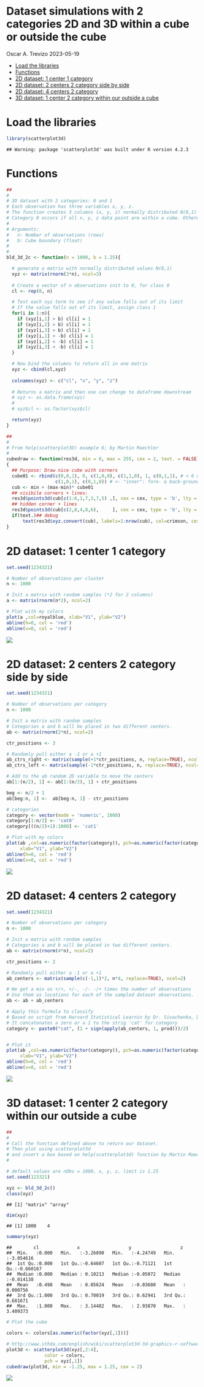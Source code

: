 Dataset simulations with 2 categories 2D and 3D within a cube or outside
the cube
================
Oscar A. Trevizo
2023-05-19

- <a href="#load-the-libraries" id="toc-load-the-libraries">Load the
  libraries</a>
- <a href="#functions" id="toc-functions">Functions</a>
- <a href="#2d-dataset-1-center-1-category"
  id="toc-2d-dataset-1-center-1-category">2D dataset: 1 center 1
  category</a>
- <a href="#2d-dataset-2-centers-2-category-side-by-side"
  id="toc-2d-dataset-2-centers-2-category-side-by-side">2D dataset: 2
  centers 2 category side by side</a>
- <a href="#2d-dataset-4-centers-2-category"
  id="toc-2d-dataset-4-centers-2-category">2D dataset: 4 centers 2
  category</a>
- <a href="#3d-dataset-1-center-2-category-within-our-outside-a-cube"
  id="toc-3d-dataset-1-center-2-category-within-our-outside-a-cube">3D
  dataset: 1 center 2 category within our outside a cube</a>

# Load the libraries

``` r
library(scatterplot3d)
```

    ## Warning: package 'scatterplot3d' was built under R version 4.2.3

# Functions

``` r
##
#
# 3D dataset with 2 categories: 0 and 1
# Each observation has three variables x, y, z.
# The function creates 3 columns (x, y, z) normally distributed N(0,1) values.
# Category 0 occurs if all x, y, z data point are within a cube. Otherwise category 1.
#
# Arguments:
#   n: Number of observations (rows)
#   b: Cube boundary (float)
#
#
bld_3d_2c <- function(n = 1000, b = 1.25){

  # generate a matrix with normally distributed values N(0,1)
  xyz <- matrix(rnorm(3*n), ncol=3)
  
  # Create a vector of n observations init to 0, for class 0
  cl <- rep(0, n)

  # Test each xyz term to see if any value falls out of its limit
  # If the value falls out of its limit, assign class 1
  for(i in 1:n){
    if (xyz[i,1] > b) cl[i] = 1
    if (xyz[i,2] > b) cl[i] = 1
    if (xyz[i,3] > b) cl[i] = 1
    if (xyz[i,1] < -b) cl[i] = 1
    if (xyz[i,2] < -b) cl[i] = 1
    if (xyz[i,3] < -b) cl[i] = 1
  }

  # Now bind the columns to return all in one matrix
  xyz <- cbind(cl,xyz)
  
  colnames(xyz) <- c("cl", "x", "y", "z")
  
  # Returns a matrix and then one can change to dataframe downstream
  # xyz <- as.data.frame(xyz)
  # 
  # xyz$cl <- as.factor(xyz$cl)

  return(xyz)
}

## 
#
# From help(scatterplot3D) example 6; by Martin Maechler
#
cubedraw <- function(res3d, min = 0, max = 255, cex = 2, text. = FALSE)
{
  ## Purpose: Draw nice cube with corners
  cube01 <- rbind(c(0,0,1), 0, c(1,0,0), c(1,1,0), 1, c(0,1,1), # < 6 outer
                  c(1,0,1), c(0,1,0)) # <- "inner": fore- & back-ground
  cub <- min + (max-min)* cube01
  ## visibile corners + lines:
  res3d$points3d(cub[c(1:6,1,7,3,7,5) ,], cex = cex, type = 'b', lty = 1)
  ## hidden corner + lines
  res3d$points3d(cub[c(2,8,4,8,6),     ], cex = cex, type = 'b', lty = 3)
  if(text.)## debug
      text(res3d$xyz.convert(cub), labels=1:nrow(cub), col=crimson, cex=2)
}
```

# 2D dataset: 1 center 1 category

``` r
set.seed(1234321)

# Number of observations per cluster
n <- 1000

# Init a matrix with random samples (*2 for 2 columns)
a <- matrix(rnorm(n*2), ncol=2)

# Plot with my colors
plot(a ,col=royalblue, xlab="V1", ylab="V2")
abline(h=0, col = 'red')
abline(v=0, col = 'red')
```

![](simulate_2d_3d_datasets_files/figure-gfm/unnamed-chunk-3-1.png)<!-- -->

# 2D dataset: 2 centers 2 category side by side

``` r
set.seed(1234321)

# Number of observations per category
n <- 1000

# Init a matrix with random samples
# Categories a and b will be placed in two different centers.
ab <- matrix(rnorm(2*n), ncol=2)

ctr_positions <- 3

# Randomly pull either a -1 or a +1
ab_ctrs_right <- matrix(sample(+1*ctr_positions, n, replace=TRUE), ncol=2)
ab_ctrs_left <- matrix(sample(-1*ctr_positions, n, replace=TRUE), ncol=2)

# Add to the ab random 2D variable to move the centers
ab[1:(n/2), 1] <- ab[1:(n/2), 1] + ctr_positions

beg <- n/2 + 1
ab[beg:n, 1] <-  ab[beg:n, 1] - ctr_positions

# categories
category <- vector(mode = 'numeric', 1000)
category[1:n/2] <- 'cat0' 
category[((n/2)+1):1000] <- 'cat1' 

# Plot with my colors
plot(ab ,col=as.numeric(factor(category)), pch=as.numeric(factor(category)), 
     xlab="V1", ylab="V2")
abline(h=0, col = 'red')
abline(v=0, col = 'red')
```

![](simulate_2d_3d_datasets_files/figure-gfm/unnamed-chunk-4-1.png)<!-- -->

# 2D dataset: 4 centers 2 category

``` r
set.seed(1234321)

# Number of observations per category
n <- 1000

# Init a matrix with random samples
# Categories a and b will be placed in two different centers.
ab <- matrix(rnorm(4*n), ncol=2)

ctr_positions <- 2

# Randomly pull either a -1 or a +1
ab_centers <- matrix(sample(c(-1,1)*2, n*4, replace=TRUE), ncol=2)

# We get a mix os +/+, +/-, -/- -/+ times the number of observations
# Use them as locations for each of the sampled dataset observations.
ab <- ab + ab_centers

# Apply this formula to classify
# Based on script from Harvard Statistical Learnin by Dr. Sivachenko, Dr. Farutin
# It concatenates a zero or a 1 to the strig 'cat' for category
category <- paste0("cat", (1 + sign(apply(ab_centers, 1, prod)))/2)


# Plot it
plot(ab ,col=as.numeric(factor(category)), pch=as.numeric(factor(category)), 
     xlab="V1", ylab="V2")
abline(h=0, col = 'red')
abline(v=0, col = 'red')
```

![](simulate_2d_3d_datasets_files/figure-gfm/unnamed-chunk-5-1.png)<!-- -->

# 3D dataset: 1 center 2 category within our outside a cube

``` r
##
#
# Call the function defined above to return our dataset.
# Then plot using scatterplot3d
# and insert a box based on help(scatterplot3d) function by Martin Maechler
#

# default values are nObs = 1000, x, y, z, limit is 1.25
set.seed(123321)

xyz <- bld_3d_2c()
class(xyz)
```

    ## [1] "matrix" "array"

``` r
dim(xyz)
```

    ## [1] 1000    4

``` r
summary(xyz)
```

    ##        cl              x                  y                  z            
    ##  Min.   :0.000   Min.   :-3.26890   Min.   :-4.24749   Min.   :-3.054616  
    ##  1st Qu.:0.000   1st Qu.:-0.64607   1st Qu.:-0.71121   1st Qu.:-0.660167  
    ##  Median :0.000   Median : 0.10213   Median :-0.05072   Median :-0.014138  
    ##  Mean   :0.498   Mean   : 0.05624   Mean   :-0.03680   Mean   : 0.000756  
    ##  3rd Qu.:1.000   3rd Qu.: 0.70019   3rd Qu.: 0.62941   3rd Qu.: 0.681671  
    ##  Max.   :1.000   Max.   : 3.14482   Max.   : 2.93870   Max.   : 3.409373

``` r
# Plot the cube

colors <- colors[as.numeric(factor(xyz[,1]))]

# http://www.sthda.com/english/wiki/scatterplot3d-3d-graphics-r-software-and-data-visualization
plot3d <- scatterplot3d(xyz[,2:4],
              color = colors,
              pch = xyz[,1])
cubedraw(plot3d, min = -1.25, max = 1.25, cex = 2)
```

![](simulate_2d_3d_datasets_files/figure-gfm/3d_1ctr_2cats-1.png)<!-- -->
